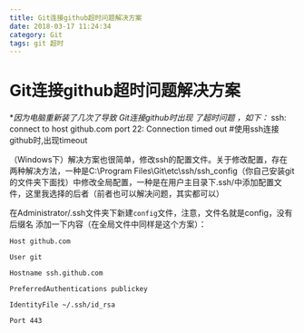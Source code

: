 ```yaml
---
title: Git连接github超时问题解决方案
date: 2018-03-17 11:24:34
category: Git
tags: git 超时
---
```

# Git连接github超时问题解决方案
 
**因为电脑重新装了几次了导致  Git连接github时出现 了超时问题 ，如下：*
	ssh: connect to host github.com port 22: Connection timed out    #使用ssh连接github时,出现timeout

（Windows下）解决方案也很简单，修改ssh的配置文件。关于修改配置，存在两种解决方法，一种是C:\Program Files\Git\etc\ssh/ssh_config（你自己安装git的文件夹下面找）中修改全局配置，一种是在用户主目录下.ssh/中添加配置文件，这里我选择的后者（前者也可以解决问题，其实都可以）
<!--more-->
在Administrator/.ssh文件夹下新建`config`文件，注意，文件名就是config，没有后缀名
添加一下内容（在全局文件中同样是这个方案）：

	Host github.com

	User git

	Hostname ssh.github.com

	PreferredAuthentications publickey

	IdentityFile ~/.ssh/id_rsa

	Port 443


